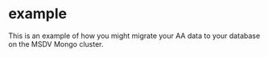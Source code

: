# example

This is an example of how you might migrate your AA data to your database on the MSDV Mongo cluster. 